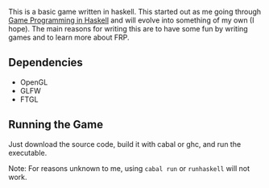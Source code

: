 This is a basic game written in haskell. 
This started out as me going through [Game Programming in Haskell](https://leanpub.com/gameinhaskell)
and will evolve into something of my own (I hope).
The main reasons for writing this are to have some fun by
writing games and to learn more about FRP.

## Dependencies
* OpenGL
* GLFW
* FTGL

## Running the Game
Just download the source code, build it with cabal or ghc,
and run the executable.

Note: For reasons unknown to me, using `cabal run` or `runhaskell`
will not work.

